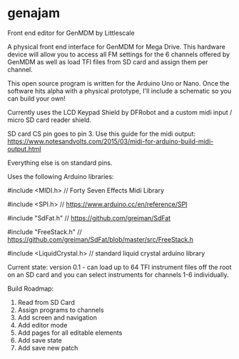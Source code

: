# genajam
Front end editor for GenMDM by Littlescale

A physical front end interface for GenMDM for Mega Drive. This hardware device will allow you to access all FM settings for the 6 channels offered by GenMDM as well as load TFI files from SD card and assign them per channel.

This open source program is written for the Arduino Uno or Nano. Once the software hits alpha with a physical prototype, I'll include a schematic so you can build your own!

Currently uses the LCD Keypad Shield by DFRobot and a custom midi input / micro SD card reader shield.

SD card CS pin goes to pin 3. Use this guide for the midi output: https://www.notesandvolts.com/2015/03/midi-for-arduino-build-midi-output.html

Everything else is on standard pins.

Uses the following Arduino libraries:

#include <MIDI.h> // Forty Seven Effects Midi Library

#include <SPI.h> // https://www.arduino.cc/en/reference/SPI

#include "SdFat.h" // https://github.com/greiman/SdFat

#include "FreeStack.h" // https://github.com/greiman/SdFat/blob/master/src/FreeStack.h

#include <LiquidCrystal.h> // standard liquid crystal arduino library


Current state:
version 0.1 - can load up to 64 TFI instrument files off the root on an SD card and you can select instruments for channels 1-6 individually.

Build Roadmap:
1. Read from SD Card
2. Assign programs to channels
3. Add screen and navigation
4. Add editor mode
5. Add pages for all editable elements
6. Add save state
7. Add save new patch
